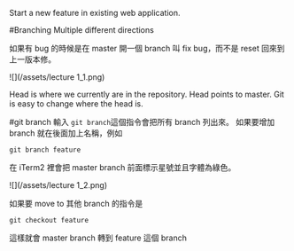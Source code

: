 Start a new feature in existing web application.

#Branching 
Multiple different directions

如果有 bug 的時候是在 master 開一個 branch 叫 fix bug，而不是 reset 回來到上一版本修。

![](/assets/lecture 1_1.png)

Head is where we currently are in the repository. Head points to master. Git is easy to change where the head is.

#git branch
輸入 `git branch`這個指令會把所有 branch 列出來。
如果要增加 branch 就在後面加上名稱，例如

`git branch feature`

在 iTerm2 裡會把 master branch 前面標示星號並且字體為綠色。

![](/assets/lecture 1_2.png)

如果要 move to 其他 branch 的指令是

`git checkout feature`

這樣就會 master branch 轉到 feature 這個 branch

